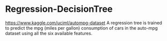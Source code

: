 # Regression-DecisionTree
https://www.kaggle.com/uciml/autompg-dataset
A regression tree is trained to predict the mpg (miles per gallon) 
consumption of cars in the auto-mpg dataset using all the six available features.
